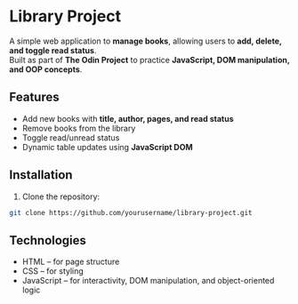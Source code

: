 # Library Project

A simple web application to **manage books**, allowing users to **add, delete, and toggle read status**.  
Built as part of **The Odin Project** to practice **JavaScript, DOM manipulation, and OOP concepts**.

## Features
- Add new books with **title, author, pages, and read status**
- Remove books from the library
- Toggle read/unread status
- Dynamic table updates using **JavaScript DOM**

## Installation
1. Clone the repository:
```bash
git clone https://github.com/yourusername/library-project.git
```

## Technologies
- HTML – for page structure
- CSS – for styling
- JavaScript – for interactivity, DOM manipulation, and object-oriented logic

